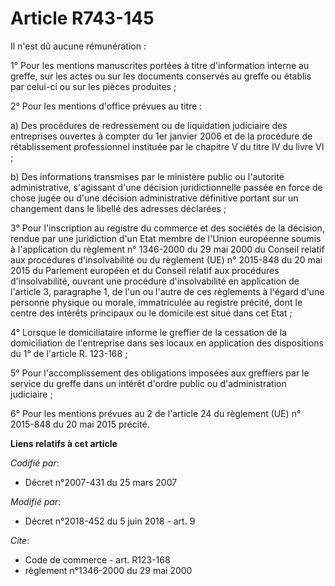 # Article R743-145

Il n'est dû aucune rémunération :

1° Pour les mentions manuscrites portées à titre d'information interne au greffe, sur les actes ou sur les documents
conservés au greffe ou établis par celui-ci ou sur les pièces produites ;

2° Pour les mentions d'office prévues au titre :

a) Des procédures de redressement ou de liquidation judiciaire des entreprises ouvertes à compter du 1er janvier 2006 et de
la procédure de rétablissement professionnel instituée par le chapitre V du titre IV du livre VI ;

b) Des informations transmises par le ministère public ou l'autorité administrative, s'agissant d'une décision
juridictionnelle passée en force de chose jugée ou d'une décision administrative définitive portant sur un changement dans le
libellé des adresses déclarées ;

3° Pour l'inscription au registre du commerce et des sociétés de la décision, rendue par une juridiction d'un Etat membre de
l'Union européenne soumis à l'application du règlement n° 1346-2000 du 29 mai 2000 du Conseil relatif aux procédures
d'insolvabilité ou du règlement (UE) n° 2015-848 du 20 mai 2015 du Parlement européen et du Conseil relatif aux procédures
d'insolvabilité, ouvrant une procédure d'insolvabilité en application de l'article 3, paragraphe 1, de l'un ou l'autre de ces
règlements à l'égard d'une personne physique ou morale, immatriculée au registre précité, dont le centre des intérêts
principaux ou le domicile est situé dans cet Etat ;

4° Lorsque le domiciliataire informe le greffier de la cessation de la domiciliation de l'entreprise dans ses locaux en
application des dispositions du 1° de l'article R. 123-168 ;

5° Pour l'accomplissement des obligations imposées aux greffiers par le service du greffe dans un intérêt d'ordre public ou
d'administration judiciaire ;

6° Pour les mentions prévues au 2 de l'article 24 du règlement (UE) n° 2015-848 du 20 mai 2015 précité.

**Liens relatifs à cet article**

_Codifié par_:

  - Décret n°2007-431 du 25 mars 2007

_Modifié par_:

  - Décret n°2018-452 du 5 juin 2018 - art. 9

_Cite_:

  - Code de commerce - art. R123-168
  - règlement n°1346-2000 du 29 mai 2000
